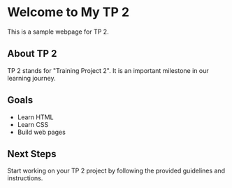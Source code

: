 <!DOCTYPE html>
<html lang="en">
<head>
  <meta charset="UTF-8">
  <meta name="viewport" content="width=device-width, initial-scale=1.0">
  <title>Welcome to My TP 2</title>
  <link rel="stylesheet" href="styles.css">
</head>
<body>
  <div class="container">
    <h1>Welcome to My TP 2</h1>
    <p>This is a sample webpage for TP 2.</p>
    <div class="content">
      <h2>About TP 2</h2>
      <p>TP 2 stands for "Training Project 2". It is an important milestone in our learning journey.</p>
      <h2>Goals</h2>
      <ul>
        <li>Learn HTML</li>
        <li>Learn CSS</li>
        <li>Build web pages</li>
      </ul>
      <h2>Next Steps</h2>
      <p>Start working on your TP 2 project by following the provided guidelines and instructions.</p>
    </div>
  </div>
</body>
</html>
